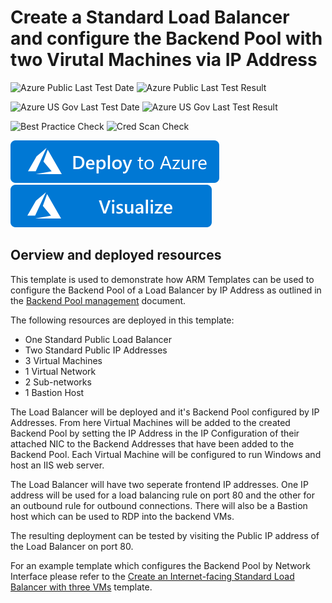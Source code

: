 # Create a Standard Load Balancer and configure the Backend Pool with two Virutal Machines via IP Address
![Azure Public Last Test Date](https://azurequickstartsservice.blob.core.windows.net/badges/101-load-balancer-ip-configured-backend-pool/PublicLastTestDate.svg)
![Azure Public Last Test Result](https://azurequickstartsservice.blob.core.windows.net/badges/101-load-balancer-ip-configured-backend-pool/PublicDeployment.svg)

![Azure US Gov Last Test Date](https://azurequickstartsservice.blob.core.windows.net/badges/101-load-balancer-ip-configured-backend-pool/FairfaxLastTestDate.svg)
![Azure US Gov Last Test Result](https://azurequickstartsservice.blob.core.windows.net/badges/101-load-balancer-ip-configured-backend-pool/FairfaxDeployment.svg)

![Best Practice Check](https://azurequickstartsservice.blob.core.windows.net/badges/101-load-balancer-ip-configured-backend-pool/BestPracticeResult.svg)
![Cred Scan Check](https://azurequickstartsservice.blob.core.windows.net/badges/101-load-balancer-ip-configured-backend-pool/CredScanResult.svg)

[![Deploy To Azure](https://raw.githubusercontent.com/Azure/azure-quickstart-templates/master/1-CONTRIBUTION-GUIDE/images/deploytoazure.svg?sanitize=true)](https://portal.azure.com/#create/Microsoft.Template/uri/https%3A%2F%2Fraw.githubusercontent.com%2FAzure%2Fazure-quickstart-templates%2Fmaster%2F101-load-balancer-ip-configured-backend-pool%2Fazuredeploy.json)
[![Visualize](https://raw.githubusercontent.com/Azure/azure-quickstart-templates/master/1-CONTRIBUTION-GUIDE/images/visualizebutton.svg?sanitize=true)](http://armviz.io/#/?load=https%3A%2F%2Fraw.githubusercontent.com%2FAzure%2Fazure-quickstart-templates%2Fmaster%2F101-load-balancer-ip-configured-backend-pool%2Fazuredeploy.json)


## Oerview and deployed resources
This template is used to demonstrate how ARM Templates can be used to configure the Backend Pool of a Load Balancer by IP Address as outlined in the [Backend Pool management](https://docs.microsoft.com/azure/load-balancer/backend-pool-management) document.

The following resources are deployed in this template:
  * One Standard Public Load Balancer
  * Two Standard Public IP Addresses
  * 3 Virtual Machines
  * 1 Virtual Network
  * 2 Sub-networks
  * 1 Bastion Host
 
The Load Balancer will be deployed and it's Backend Pool configured by IP Addresses. From here Virtual Machines will be added to the created Backend Pool by setting the IP Address in the IP Configuration of their attached NIC to the Backend Addresses that have been added to the Backend Pool. Each Virtual Machine will be configured to run Windows and host an IIS web server. 

The Load Balancer will have two seperate frontend IP addresses. One IP address will be used for a load balancing rule on port 80 and the other for an outbound rule for outbound connections. There will also be a Bastion host which can be used to RDP into the backend VMs.

The resulting deployment can be tested by visiting the Public IP address of the Load Balancer on port 80.


For an example template which configures the Backend Pool by Network Interface please refer to the [Create an Internet-facing Standard Load Balancer with three VMs](.../101-load-balancer-standard-create) template. 
